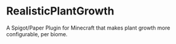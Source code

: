# RealisticPlantGrowth
A Spigot/Paper Plugin for Minecraft that makes plant growth more configurable, per biome.
